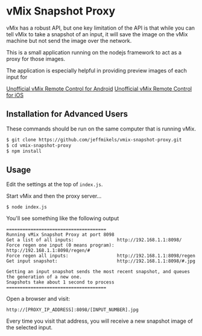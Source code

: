 # vMix Snapshot Proxy

vMix has a robust API, but one key limitation of the API is that while you can
tell vMix to take a snapshot of an input, it will save the image on the vMix
machine but not send the image over the network.

This is a small application running on the nodejs framework to act as a proxy
for those images.

The application is especially helpful in providing preview images of each input for

[Unofficial vMix Remote Control for Android](https://play.google.com/store/apps/details?id=org.jeffmikels.vmix_remote)
[Unofficial vMix Remote Control for iOS](https://apps.apple.com/us/app/unofficial-vmix-remote-control/id1551404035)

## Installation for Advanced Users

These commands should be run on the same computer that is running vMix.

```bash
$ git clone https://github.com/jeffmikels/vmix-snapshot-proxy.git
$ cd vmix-snapshot-proxy
$ npm install
```

## Usage

Edit the settings at the top of `index.js`.

Start vMix and then the proxy server...

```
$ node index.js
```

You'll see something like the following output

```
=====================================
Running vMix Snapshot Proxy at port 8098
Get a list of all inputs:                http://192.168.1.1:8098/
Force regen one input (0 means program): http://192.168.1.1:8098/regen/#
Force regen all inputs:                  http://192.168.1.1:8098/regen
Get input snapshot:                      http://192.168.1.1:8098/#.jpg

Getting an input snapshot sends the most recent snapshot, and queues the generation of a new one.
Snapshots take about 1 second to process
=====================================
```

Open a browser and visit:

`http://[PROXY_IP_ADDRESS]:8098/[INPUT_NUMBER].jpg`

Every time you visit that address, you will receive a new snapshot image of the selected input.
